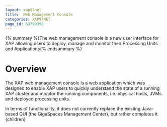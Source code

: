 ```yaml
---
layout: xap97net
title:  Web Management Console
categories: XAP97NET
page_id: 63799390
---
```



{% summary %}The web management console is a new user interface for XAP allowing users to deploy, manage and monitor their Processing Units and Applications{% endsummary %}


# Overview

The XAP web management console is a web application which was designed to enable XAP users to quickly understand the state of a running XAP cluster and monitor the running components, i.e. physical hosts, JVMs and deployed processing units.

In terms of functionality, it does not currently replace the existing Java-based GUI (the GigaSpaces Management Center), but rather completes it. {children}